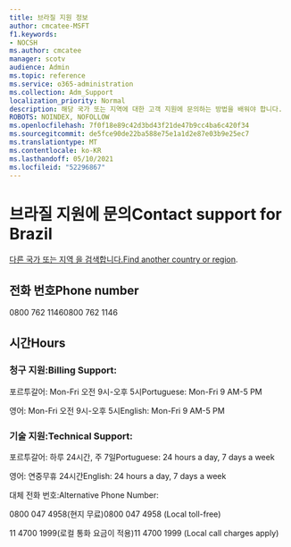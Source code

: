```yaml
---
title: 브라질 지원 정보
author: cmcatee-MSFT
f1.keywords:
- NOCSH
ms.author: cmcatee
manager: scotv
audience: Admin
ms.topic: reference
ms.service: o365-administration
ms.collection: Adm_Support
localization_priority: Normal
description: 해당 국가 또는 지역에 대한 고객 지원에 문의하는 방법을 배워야 합니다.
ROBOTS: NOINDEX, NOFOLLOW
ms.openlocfilehash: 7f0f18e89c42d3bd43f21de47b9cc4ba6c420f34
ms.sourcegitcommit: de5fce90de22ba588e75e1a1d2e87e03b9e25ec7
ms.translationtype: MT
ms.contentlocale: ko-KR
ms.lasthandoff: 05/10/2021
ms.locfileid: "52296867"
---
```

# <a name="contact-support-for-brazil"></a><span data-ttu-id="a80d0-103">브라질 지원에 문의</span><span class="sxs-lookup"><span data-stu-id="a80d0-103">Contact support for Brazil</span></span>

<span data-ttu-id="a80d0-104">[다른 국가 또는 지역 을 검색합니다.](../../business-video/get-help-support.md)</span><span class="sxs-lookup"><span data-stu-id="a80d0-104">[Find another country or region](../../business-video/get-help-support.md).</span></span>

## <a name="phone-number"></a><span data-ttu-id="a80d0-105">전화 번호</span><span class="sxs-lookup"><span data-stu-id="a80d0-105">Phone number</span></span>
<span data-ttu-id="a80d0-106">0800 762 1146</span><span class="sxs-lookup"><span data-stu-id="a80d0-106">0800 762 1146</span></span>

## <a name="hours"></a><span data-ttu-id="a80d0-107">시간</span><span class="sxs-lookup"><span data-stu-id="a80d0-107">Hours</span></span>
### <a name="billing-support"></a><span data-ttu-id="a80d0-108">청구 지원:</span><span class="sxs-lookup"><span data-stu-id="a80d0-108">Billing Support:</span></span>

<span data-ttu-id="a80d0-109">포르투갈어: Mon-Fri 오전 9시-오후 5시</span><span class="sxs-lookup"><span data-stu-id="a80d0-109">Portuguese: Mon-Fri 9 AM-5 PM</span></span>

<span data-ttu-id="a80d0-110">영어: Mon-Fri 오전 9시-오후 5시</span><span class="sxs-lookup"><span data-stu-id="a80d0-110">English: Mon-Fri 9 AM-5 PM</span></span>

### <a name="technical-support"></a><span data-ttu-id="a80d0-111">기술 지원:</span><span class="sxs-lookup"><span data-stu-id="a80d0-111">Technical Support:</span></span>

<span data-ttu-id="a80d0-112">포르투갈어: 하루 24시간, 주 7일</span><span class="sxs-lookup"><span data-stu-id="a80d0-112">Portuguese: 24 hours a day, 7 days a week</span></span>

<span data-ttu-id="a80d0-113">영어: 연중무휴 24시간</span><span class="sxs-lookup"><span data-stu-id="a80d0-113">English: 24 hours a day, 7 days a week</span></span>

<span data-ttu-id="a80d0-114">대체 전화 번호:</span><span class="sxs-lookup"><span data-stu-id="a80d0-114">Alternative Phone Number:</span></span>

<span data-ttu-id="a80d0-115">0800 047 4958(현지 무료)</span><span class="sxs-lookup"><span data-stu-id="a80d0-115">0800 047 4958 (Local toll-free)</span></span>

<span data-ttu-id="a80d0-116">11 4700 1999(로컬 통화 요금이 적용)</span><span class="sxs-lookup"><span data-stu-id="a80d0-116">11 4700 1999 (Local call charges apply)</span></span>
